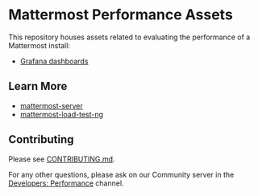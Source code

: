 # Mattermost Performance Assets
This repository houses assets related to evaluating the performance of a Mattermost install:

- [Grafana dashboards](./grafana)

## Learn More
- [mattermost-server](https://github.com/mattermost/mattermost-server)
- [mattermost-load-test-ng](https://github.com/mattermost/mattermost-load-test-ng)

## Contributing
Please see [CONTRIBUTING.md](./CONTRIBUTING.md).

For any other questions, please ask on our Community server in the [Developers: Performance](https://community-daily.mattermost.com/core/channels/developers-performance) channel.
